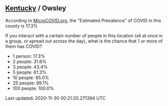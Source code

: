
## [Kentucky](/united-states/kentucky) / Owsley

According to [MicroCOVID.org](http://microcovid.org),
the "Estimated Prevalence" of COVID in this county is 17.3%

If you interact with a certain number of people in this location
(all at once in a group, or spread out across the day), what is the chance that
1 or more of them has COVID?

- 1 person: 17.3%
- 2 people: 31.6%
- 3 people: 43.4%
- 5 people: 61.3%
- 10 people: 85.0%
- 25 people: 99.1%
- 100 people: 100.0%

Last updated: 2020-11-30 00:21:20.271394 UTC
